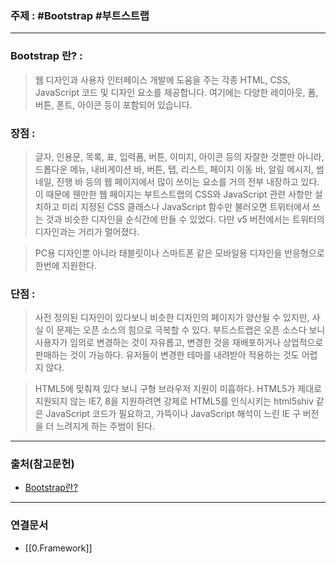 ### 주제 : #Bootstrap #부트스트랩

___

### Bootstrap 란? : 

> 웹 디자인과 사용자 인터페이스 개발에 도움을 주는 각종 HTML, CSS, JavaScript 코드 및 디자인 요소를 제공합니다. 
> 여기에는 다양한 레이아웃, 폼, 버튼, 폰트, 아이콘 등이 포함되어 있습니다.

### 장점 : 
> 글자, 인용문, 목록, 표, 입력폼, 버튼, 이미지, 아이콘 등의 자잘한 것뿐만 아니라, 
> 드롭다운 메뉴, 내비게이션 바, 버튼, 탭, 리스트, 페이지 이동 바, 알림 메시지, 썸네일, 진행 바 등의 웹 페이지에서 많이 쓰이는 요소를 거의 전부 내장하고 있다.
> 이 때문에 웬만한 웹 페이지는 부트스트랩의 CSS와 JavaScript 관련 사항만 설치하고 미리 지정된 CSS 클래스나 JavaScript 함수만 불러오면 트위터에서 쓰는 것과 비슷한 디자인을 순식간에 만들 수 있었다. 
> 다만 v5 버전에서는 트위터의 디자인과는 거리가 멀어졌다.

> PC용 디자인뿐 아니라 태블릿이나 스마트폰 같은 모바일용 디자인을 반응형으로 한번에 지원한다.

### 단점 : 

> 사전 정의된 디자인이 있다보니 비슷한 디자인의 페이지가 양산될 수 있지만, 사실 이 문제는 오픈 소스의 힘으로 극복할 수 있다. 
> 부트스트랩은 오픈 소스다 보니 사용자가 임의로 변경하는 것이 자유롭고, 변경한 것을 재배포하거나 상업적으로 판매하는 것이 가능하다. 
> 유저들이 변경한 테마를 내려받아 적용하는 것도 어렵지 않다.  

> HTML5에 맞춰져 있다 보니 구형 브라우저 지원이 미흡하다. 
> HTML5가 제대로 지원되지 않는 IE7, 8을 지원하려면 강제로 HTML5를 인식시키는 html5shiv 같은 JavaScript 코드가 필요하고, 가뜩이나 JavaScript 해석이 느린 IE 구 버전을 더 느려지게 하는 주범이 된다.

___

### 출처(참고문헌)

- [Bootstrap란?](https://namu.wiki/w/Bootstrap(%ED%94%84%EB%A0%88%EC%9E%84%EC%9B%8C%ED%81%AC))

___

### 연결문서

- [[0.Framework]]
